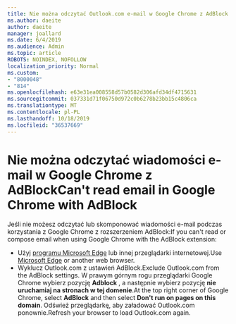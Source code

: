 ```yaml
---
title: Nie można odczytać Outlook.com e-mail w Google Chrome z AdBlock
ms.author: daeite
author: daeite
manager: joallard
ms.date: 6/4/2019
ms.audience: Admin
ms.topic: article
ROBOTS: NOINDEX, NOFOLLOW
localization_priority: Normal
ms.custom:
- "8000048"
- "814"
ms.openlocfilehash: e63e31ea008558d57b0582d306afd34df4715631
ms.sourcegitcommit: 037331d71f06750d972c0b6278b23bb15c4806ca
ms.translationtype: MT
ms.contentlocale: pl-PL
ms.lasthandoff: 10/18/2019
ms.locfileid: "36537669"
---
```

# <a name="cant-read-email-in-google-chrome-with-adblock"></a><span data-ttu-id="fc887-102">Nie można odczytać wiadomości e-mail w Google Chrome z AdBlock</span><span class="sxs-lookup"><span data-stu-id="fc887-102">Can't read email in Google Chrome with AdBlock</span></span>

<span data-ttu-id="fc887-103">Jeśli nie możesz odczytać lub skomponować wiadomości e-mail podczas korzystania z Google Chrome z rozszerzeniem AdBlock:</span><span class="sxs-lookup"><span data-stu-id="fc887-103">If you can't read or compose email when using Google Chrome with the AdBlock extension:</span></span>

- <span data-ttu-id="fc887-104">Użyj [programu Microsoft Edge](https://go.microsoft.com/fwlink/p/?linkid=2001503&amp;clcid=0x409) lub innej przeglądarki internetowej.</span><span class="sxs-lookup"><span data-stu-id="fc887-104">Use [Microsoft Edge](https://go.microsoft.com/fwlink/p/?linkid=2001503&amp;clcid=0x409) or another web browser.</span></span>
- <span data-ttu-id="fc887-105">Wyklucz Outlook.com z ustawień AdBlock.</span><span class="sxs-lookup"><span data-stu-id="fc887-105">Exclude Outlook.com from the AdBlock settings.</span></span> <span data-ttu-id="fc887-106">W prawym górnym rogu przeglądarki Google Chrome wybierz pozycję **Adblock** , a następnie wybierz pozycję **nie uruchamiaj na stronach w tej domenie**.</span><span class="sxs-lookup"><span data-stu-id="fc887-106">At the top right corner of Google Chrome, select **AdBlock** and then select **Don't run on pages on this domain**.</span></span> <span data-ttu-id="fc887-107">Odśwież przeglądarkę, aby załadować Outlook.com ponownie.</span><span class="sxs-lookup"><span data-stu-id="fc887-107">Refresh your browser to load Outlook.com again.</span></span>